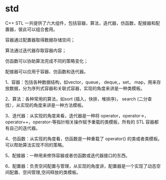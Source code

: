 # std


C++ STL 一共提供了六大组件，包括容器，算法，迭代器，仿函数，配接器和配置器，彼此可以组合套用。



容器通过配置器取得数据存储空间；

算法通过迭代器存取容器内容；

仿函数可以协助算法完成不同的策略变化；

配接器可以应用于容器、仿函数和迭代器。

1、容器：包括各种数据结构，如vector，queue， deque,，set， map，用来存放数据，分为序列式容器和关联式容器，实现的角度来讲是一种类模板。

2、算法：各种常用的算法，如sort (插入，快排，堆排序)， search (二分查找），从实现的角度来讲是一种方法模板。

3、迭代器：从实现的角度来看，迭代器是一种将 operator，operator->，operator++，operator-等指针相关操作赋予重载的类模板，所有的 STL 容器都有自己的迭代器。

4、仿函数：从实现的角度看，仿函数是一种重载了 operator() 的类或者类模板。可以帮助算法实现不同的策略。

5、配接器：一种用来修饰容器或者仿函数或迭代器接口的东西。

6、配置器：负责空间配置与管理，从实现的角度讲，配置器是一个实现了动态空间配置、空间管理,空间释放的类模板。


